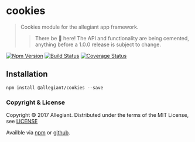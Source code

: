 # cookies

> Cookies module for the allegiant app framework.
>> There be 🐲 here! The API and functionality are being cemented, anything before a 1.0.0 release is subject to change.

[![Npm Version](https://img.shields.io/npm/v/@allegiant/cookies.svg)](https://www.npmjs.com/package/@allegiant/cookies)
[![Build Status](https://travis-ci.org/allegiant-js/cookies.svg?branch=master)](https://travis-ci.org/allegiant-js/cookies.svg?branch=master)
[![Coverage Status](https://coveralls.io/repos/github/allegiant-js/cookies/badge.svg?branch=master)](https://coveralls.io/github/allegiant-js/cookies?branch=master)


## Installation

```
npm install @allegiant/cookies --save
```

### Copyright & License

Copyright &copy; 2017 Allegiant. Distributed under the terms of the MIT License, see [LICENSE](https://github.com/allegiant-js/cookies/blob/master/LICENSE)

Availble via [npm](https://www.npmjs.com/package/@allegiant/cookies) or [github](https://github.com/allegiant-js/cookies).
